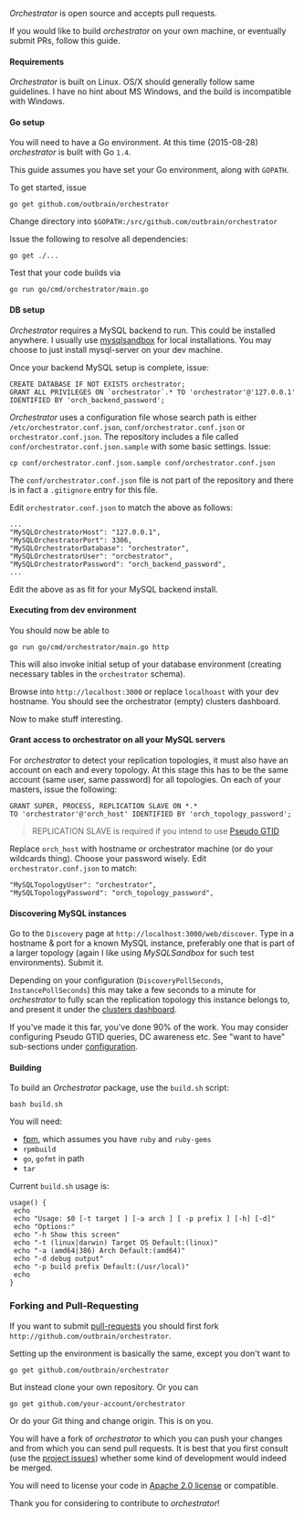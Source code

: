 _Orchestrator_ is open source and accepts pull requests.

If you would like to build _orchestrator_ on your own machine, or eventually submit PRs, follow this guide.

#### Requirements

_Orchestrator_ is built on Linux. OS/X should generally follow same guidelines. I have no hint about MS Windows, and the 
build is incompatible with Windows.

#### Go setup

You will need to have a Go environment. At this time (2015-08-28) _orchestrator_ is built with Go `1.4`.

This guide assumes you have set your Go environment, along with `GOPATH`.

To get started, issue

	go get github.com/outbrain/orchestrator
	
Change directory into `$GOPATH:/src/github.com/outbrain/orchestrator`

Issue the following to resolve all dependencies:
	
	go get ./...

Test that your code builds via 

	go run go/cmd/orchestrator/main.go
	
#### DB setup

_Orchestrator_ requires a MySQL backend to run. This could be installed anywhere. I usually use [mysqlsandbox](http://mysqlsandbox.net/) for local installations. You may choose to just install mysql-server on your dev machine.

Once your backend MySQL setup is complete, issue:

    CREATE DATABASE IF NOT EXISTS orchestrator;
    GRANT ALL PRIVILEGES ON `orchestrator`.* TO 'orchestrator'@'127.0.0.1'
    IDENTIFIED BY 'orch_backend_password';

_Orchestrator_ uses a configuration file whose search path is either `/etc/orchestrator.conf.json`,  `conf/orchestrator.conf.json` or `orchestrator.conf.json`.
The repository includes a file called `conf/orchestrator.conf.json.sample` with some basic settings. Issue:

	cp conf/orchestrator.conf.json.sample conf/orchestrator.conf.json
	
The `conf/orchestrator.conf.json` file is not part of the repository and there is in fact a `.gitignore` entry for this file.	

Edit `orchestrator.conf.json` to match the above as follows:

    ...
    "MySQLOrchestratorHost": "127.0.0.1",
    "MySQLOrchestratorPort": 3306,
    "MySQLOrchestratorDatabase": "orchestrator",
    "MySQLOrchestratorUser": "orchestrator",
    "MySQLOrchestratorPassword": "orch_backend_password",
    ...

Edit the above as as fit for your MySQL backend install.

#### Executing from dev environment

You should now be able to

	go run go/cmd/orchestrator/main.go http
	
This will also invoke initial setup of your database environment (creating necessary tables in the `orchestrator` schema).

Browse into `http://localhost:3000` or replace `localhoast` with your dev hostname. You should see the orchestrator (empty) clusters dashboard.

Now to make stuff interesting.

#### Grant access to orchestrator on all your MySQL servers
For _orchestrator_ to detect your replication topologies, it must also have an account on each and every topology. At this stage this has to be the
same account (same user, same password) for all topologies. On each of your masters, issue the following:

    GRANT SUPER, PROCESS, REPLICATION SLAVE ON *.*
    TO 'orchestrator'@'orch_host' IDENTIFIED BY 'orch_topology_password';

> REPLICATION SLAVE is required if you intend to use [Pseudo GTID](#pseudo-gtid)

Replace `orch_host` with hostname or orchestrator machine (or do your wildcards thing). Choose your password wisely. Edit `orchestrator.conf.json` to match:

    "MySQLTopologyUser": "orchestrator",
    "MySQLTopologyPassword": "orch_topology_password",

#### Discovering MySQL instances

Go to the `Discovery` page at `http://localhost:3000/web/discover`. Type in a hostname & port for a known MySQL instance, preferably one that is part of a larger topology (again I like using _MySQLSandbox_ for such test environments). Submit it.

Depending on your configuration (`DiscoveryPollSeconds`, `InstancePollSeconds`) this may take a few seconds to a minute for
_orchestrator_ to fully scan the replication topology this instance belongs to, and present it under the [clusters dashboard](http://localhost:3000/web/clusters/).

If you've made it this far, you've done 90% of the work. You may consider configuring Pseudo GTID queries, DC awareness etc. See
"want to have" sub-sections under [configuration](https://github.com/outbrain/orchestrator/wiki/Orchestrator-Manual#configuration).


#### Building 

To build an _Orchestrator_ package, use the `build.sh` script:

	bash build.sh
	
You will need:

 - [fpm](https://github.com/jordansissel/fpm), which assumes you have `ruby` and `ruby-gems`
 - `rpmbuild`
 - `go`, `gofmt` in path
 - `tar`
 
 Current `build.sh` usage is:
 
 ```
 usage() {
  echo
  echo "Usage: $0 [-t target ] [-a arch ] [ -p prefix ] [-h] [-d]"
  echo "Options:"
  echo "-h Show this screen"
  echo "-t (linux|darwin) Target OS Default:(linux)"
  echo "-a (amd64|386) Arch Default:(amd64)"
  echo "-d debug output"
  echo "-p build prefix Default:(/usr/local)"
  echo
}
```	

### Forking and Pull-Requesting

If you want to submit [pull-requests](https://help.github.com/articles/using-pull-requests/) you should first fork `http://github.com/outbrain/orchestrator`.

Setting up the environment is basically the same, except you don't want to 

	go get github.com/outbrain/orchestrator
	
But instead clone your own repository. Or you can 

	go get github.com/your-account/orchestrator

Or do your Git thing and change origin. This is on you.

You will have a fork of _orchestrator_ to which you can push your changes and from which you can send pull requests.
It is best that you first consult (use the [project issues](https://github.com/outbrain/orchestrator/issues)) whether some kind of development would indeed be merged.

You will need to license your code in [Apache 2.0 license](http://www.apache.org/licenses/LICENSE-2.0) or compatible.

Thank you for considering to contribute to _orchestrator_!
